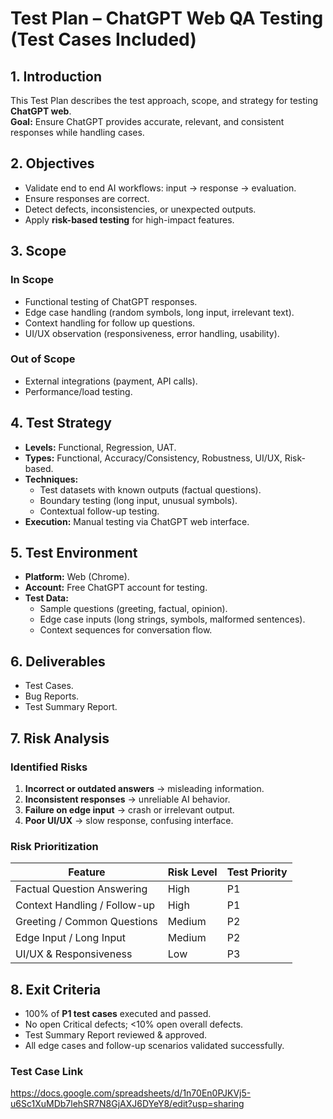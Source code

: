 # Test Plan – ChatGPT Web QA Testing (Test Cases Included)

## 1. Introduction
This Test Plan describes the test approach, scope, and strategy for testing **ChatGPT web**.  
**Goal:** Ensure ChatGPT provides accurate, relevant, and consistent responses while handling cases.

## 2. Objectives
- Validate end to end AI workflows: input → response → evaluation.  
- Ensure responses are correct.  
- Detect defects, inconsistencies, or unexpected outputs.  
- Apply **risk-based testing** for high-impact features.

## 3. Scope
### In Scope
- Functional testing of ChatGPT responses.  
- Edge case handling (random symbols, long input, irrelevant text).  
- Context handling for follow up questions.  
- UI/UX observation (responsiveness, error handling, usability).

### Out of Scope  
- External integrations (payment, API calls).  
- Performance/load testing.

## 4. Test Strategy
- **Levels:** Functional, Regression, UAT.  
- **Types:** Functional, Accuracy/Consistency, Robustness, UI/UX, Risk-based.  
- **Techniques:**  
  - Test datasets with known outputs (factual questions).  
  - Boundary testing (long input, unusual symbols).  
  - Contextual follow-up testing.  
- **Execution:** Manual testing via ChatGPT web interface.

## 5. Test Environment
- **Platform:** Web (Chrome).  
- **Account:** Free ChatGPT account for testing.  
- **Test Data:**  
  - Sample questions (greeting, factual, opinion).  
  - Edge case inputs (long strings, symbols, malformed sentences).  
  - Context sequences for conversation flow.  

## 6. Deliverables
- Test Cases.  
- Bug Reports.  
- Test Summary Report.  

## 7. Risk Analysis
### Identified Risks
1. **Incorrect or outdated answers** → misleading information.  
2. **Inconsistent responses** → unreliable AI behavior.  
3. **Failure on edge input** → crash or irrelevant output.  
4. **Poor UI/UX** → slow response, confusing interface.

### Risk Prioritization
| Feature               | Risk Level | Test Priority |
|-----------------------|------------|---------------|
| Factual Question Answering | High   | P1 |
| Context Handling / Follow-up | High | P1 |
| Greeting / Common Questions | Medium | P2 |
| Edge Input / Long Input | Medium | P2 |
| UI/UX & Responsiveness | Low    | P3 |

## 8. Exit Criteria
- 100% of **P1 test cases** executed and passed.  
- No open Critical defects; <10% open overall defects.  
- Test Summary Report reviewed & approved.  
- All edge cases and follow-up scenarios validated successfully.

### Test Case Link
https://docs.google.com/spreadsheets/d/1n70En0PJKVj5-u6Sc1XuMDb7lehSR7N8GjAXJ6DYeY8/edit?usp=sharing
